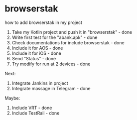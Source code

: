 # browserstak
how to add browserstak in my project


1) Take my Kotlin project and push it in "browserstak" - done
2) Write first test for the "abank.apk" - done
3) Check documentations for include browserstak - done
4) Include it for AOS - done
5) Include it for iOS - done
7) Send "Status" - done
8) Try modify for run at 2 devices - done



Next:
1) Integrate Jankins in project
2) Integrate massage in Telegram - done


Maybe:
1) Include VRT - done
2) Include TestRail  - done
